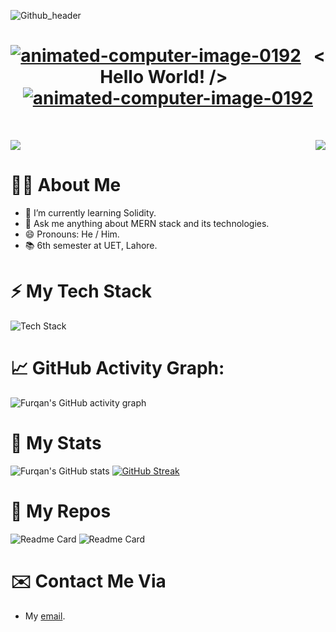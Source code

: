 ![Github_header](https://p4.wallpaperbetter.com/wallpaper/435/542/549/javascript-google-node-js-html-microsoft-visual-studio-hd-wallpaper-thumb.jpg)

<h1 align="center" style = "margin-bottom:50px">
<a href="https://www.animatedimages.org/cat-computer-56.htm"><img src="https://www.animatedimages.org/data/media/56/animated-computer-image-0192.gif" border="0" alt="animated-computer-image-0192" /></a>
&nbsp; < Hello World! /> &nbsp;
<a href="https://www.animatedimages.org/cat-computer-56.htm"><img src="https://www.animatedimages.org/data/media/56/animated-computer-image-0192.gif" border="0" alt="animated-computer-image-0192" /></a>
</h1>

<div style="display: flex;
  justify-content: space-between;">
  <img src="https://readme-typing-svg.herokuapp.com?font=Poppins&lines=I+am+Furqan;A+Final+Year+Computer+Science+Student;Front-End+Developer;Currently+learning+solidity">
  <img src="https://media.giphy.com/media/jpbnoe3UIa8TU8LM13/giphy.gif" align = "right">
</div>

# 👨‍💻 About Me

- 🌱 I’m currently learning Solidity.
- 💬 Ask me anything about MERN stack and its technologies.
- 😄 Pronouns: He / Him.
- 📚 6th semester at UET, Lahore.

# ⚡ My Tech Stack

![Tech Stack](https://cardify.vercel.app/api/badges?border=false&borderColor=%23ddd&borderWidth=2&iconColor=&icons=html5%2Ccss3%2Cjavascript%2Cpython%2Cnodedotjs%2Creact%2Csolidity%2Cethereum&preset=dark&shadow=true&width=200)

# 📈 GitHub Activity Graph:

![Furqan's GitHub activity graph](https://activity-graph.herokuapp.com/graph?username=heyyfurqan&hide_border=true&theme=redical)

# 🚀 My Stats

![Furqan's GitHub stats](https://github-readme-stats.vercel.app/api?username=heyyfurqan&show_icons=true&theme=aura)
[![GitHub Streak](http://github-readme-streak-stats.herokuapp.com?user=heyyfurqan&theme=onedark&hide_border=true&date_format=M%20j%5B%2C%20Y%5D)](https://git.io/streak-stats)

# 🐶 My Repos

![Readme Card](https://github-readme-stats.vercel.app/api/pin/?username=heyyfurqan&repo=odin_log)
![Readme Card](https://github-readme-stats.vercel.app/api/pin/?username=heyyfurqan&repo=cs50)

# ✉️ Contact Me Via

- <p>My <a href="mailto:thisismefurqan@gmail.com">email</a>.</p>
